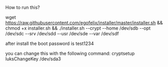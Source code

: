 How to run this?



wget https://raw.githubusercontent.com/egofelix/installer/master/installer.sh && chmod +x installer.sh && ./installer.sh --crypt --home /dev/sdb --opt /dev/sdc --srv /dev/sdd --usr /dev/sde --var /dev/sdf


after install the boot password is test1234

you can change this with the following command:
cryptsetup luksChangeKey /dev/sda3

